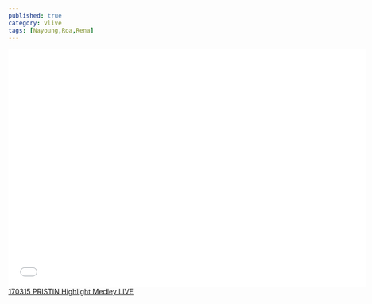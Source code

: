 ```yaml
---
published: true
category: vlive
tags: [Nayoung,Roa,Rena]
---
```

<iframe frameborder="0" width="720" height="480" src="BLAH" allowfullscreen></iframe><br /><a href="" target="_blank">170315 PRISTIN Highlight Medley LIVE</a>